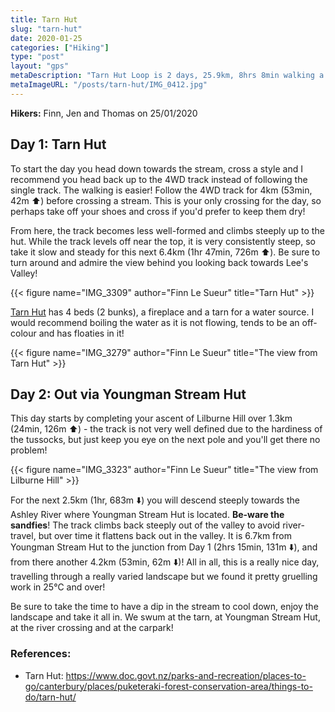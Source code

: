 ```yaml
---
title: Tarn Hut
slug: "tarn-hut"
date: 2020-01-25
categories: ["Hiking"]
type: "post"
layout: "gps"
metaDescription: "Tarn Hut Loop is 2 days, 25.9km, 8hrs 8min walking a very pretty tarn in some very epic country nestled behind Ashley Gorge."
metaImageURL: "/posts/tarn-hut/IMG_0412.jpg"
---
```


__Hikers:__ Finn, Jen and Thomas on 25/01/2020

## Day 1: Tarn Hut

<div id="Day_1_Tarn_Hut"></div>

To start the day you head down towards the stream, cross a style and I recommend you head back up to the 4WD track instead of following the single track. The walking is easier! Follow the 4WD track for 4km (53min, 42m ⬆️) before crossing a stream. This is your only crossing for the day, so perhaps take off your shoes and cross if you'd prefer to keep them dry!

From here, the track becomes less well-formed and climbs steeply up to the hut. While the track levels off near the top, it is very consistently steep, so take it slow and steady for this next 6.4km (1hr 47min, 726m ⬆️). Be sure to turn around and admire the view behind you looking back towards Lee's Valley!

{{< figure name="IMG_3309" author="Finn Le Sueur" title="Tarn Hut" >}}

[Tarn Hut](https://www.doc.govt.nz/parks-and-recreation/places-to-go/canterbury/places/puketeraki-forest-conservation-area/things-to-do/tarn-hut/) has 4 beds (2 bunks), a fireplace and a tarn for a water source. I would recommend boiling the water as it is not flowing, tends to be an off-colour and has floaties in it!

{{< figure name="IMG_3279" author="Finn Le Sueur" title="The view from Tarn Hut" >}}

## Day 2: Out via Youngman Stream Hut

<div id="Day_2_Out_via_Youngman_s_Stream_Hut"></div>

This day starts by completing your ascent of Lilburne Hill over 1.3km (24min, 126m ⬆️) - the track is not very well defined due to the hardiness of the tussocks, but just keep you eye on the next pole and you'll get there no problem!

{{< figure name="IMG_3323" author="Finn Le Sueur" title="The view from Lilburne Hill" >}}

For the next 2.5km (1hr, 683m ⬇️) you will descend steeply towards the Ashley River where Youngman Stream Hut is located. __Be-ware the sandfies__! The track climbs back steeply out of the valley to avoid river-travel, but over time it flattens back out in the valley. It is 6.7km from Youngman Stream Hut to the junction from Day 1 (2hrs 15min, 131m ⬇️), and from there another 4.2km (53min, 62m ⬇️)! All in all, this is a really nice day, travelling through a really varied landscape but we found it pretty gruelling work in 25℃ and over!

Be sure to take the time to have a dip in the stream to cool down, enjoy the landscape and take it all in. We swum at the tarn, at Youngman Stream Hut, at the river crossing and at the carpark!

### References:

- Tarn Hut: https://www.doc.govt.nz/parks-and-recreation/places-to-go/canterbury/places/puketeraki-forest-conservation-area/things-to-do/tarn-hut/